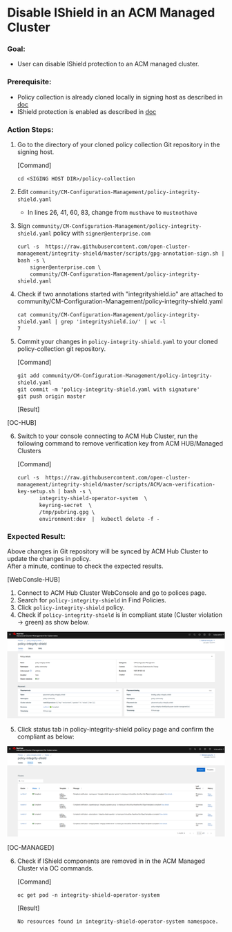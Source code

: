 # Disable IShield in an ACM Managed Cluster

### Goal:
- User can disable IShield protection to an ACM managed cluster.

### Prerequisite: 
- Policy collection is already cloned locally in signing host as described in [doc](../prerequisite-setup/GIT_CLONE_POLICY_COLLECTION.md)
- IShield protection is enabled as described in [doc](../install-scenarios/DEPLOY_ISHIELD.md)
 
### Action Steps:
1. Go to the directory of your cloned policy collection Git repository in the signing host.

   [Command]
   ```
   cd <SIGING HOST DIR>/policy-collection
   ```
2. Edit `community/CM-Configuration-Management/policy-integrity-shield.yaml`
   - In lines 26, 41, 60, 83,  change from `musthave` to `mustnothave`
   
3. Sign `community/CM-Configuration-Management/policy-integrity-shield.yaml` policy with `signer@enterprise.com`
 
    ```
    curl -s  https://raw.githubusercontent.com/open-cluster-management/integrity-shield/master/scripts/gpg-annotation-sign.sh | bash -s \
        signer@enterprise.com \
        community/CM-Configuration-Management/policy-integrity-shield.yaml
    ```
    
4. Check if two annotations started with "integrityshield.io" are attached to community/CM-Configuration-Management/policy-integrity-shield.yaml
 
    ```
    cat community/CM-Configuration-Management/policy-integrity-shield.yaml | grep 'integrityshield.io/' | wc -l
    7
    ```        
    
5. Commit your changes in `policy-integrity-shield.yaml` to your cloned policy-collection git repository.

   [Command]
   ```
   git add community/CM-Configuration-Management/policy-integrity-shield.yaml
   git commit -m 'policy-integrity-shield.yaml with signature'
   git push origin master
   ```   
   [Result]
   
   <ScreenShot>       
 
[OC-HUB]   

6. Switch to your console connecting to ACM Hub Cluster, run the following command to remove verification key from ACM HUB/Managed Clusters
   
   [Command]
   ```
   curl -s  https://raw.githubusercontent.com/open-cluster-management/integrity-shield/master/scripts/ACM/acm-verification-key-setup.sh | bash -s \
          integrity-shield-operator-system  \
          keyring-secret  \
          /tmp/pubring.gpg \
          environment:dev  |  kubectl delete -f -
   ```

  
### Expected Result:

Above changes in Git repository will be synced by ACM Hub Cluster to update the changes in policy.  
After a minute, continue to check the expected results.
    
[WebConsle-HUB]

1. Connect to ACM Hub Cluster WebConsole and go to polices page.
2. Search for `policy-integrity-shield`  in Find Policies.  
3. Click  `policy-integrity-shield`  policy. 
4. Check if  `policy-integrity-shield`  is in compliant state (Cluster violation -> green) as show below.

![Policy Compliant After Disabling IShield](../images/policy-compliant-after-delete.PNG)

5. Click status tab in policy-integrity-shield policy page and confirm the compliant as below:

![Policy Compliant Status After Disabling IShield](../images/policy-compliant-status-after-delete.PNG)

[OC-MANAGED]

6. Check if IShield components are removed in in the ACM Managed Cluster via OC commands.
   
   [Command]
   ```
   oc get pod -n integrity-shield-operator-system
   ```
   
   [Result]
   ```
   No resources found in integrity-shield-operator-system namespace.
   ```








